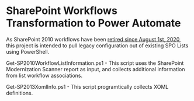 # SharePoint Workflows Transformation to Power Automate
As SharePoint 2010 workflows have been [retired since August 1st, 2020](https://support.microsoft.com/en-us/office/sharepoint-2010-workflow-retirement-1ca3fff8-9985-410a-85aa-8120f626965f#:~:text=After%20careful%20consideration%2C%20we%20concluded%20that%20for%20SharePoint,removed%20from%20existing%20tenants%20on%20November%201%2C%202020.), this project is intended to pull legacy configuration out of existing SPO Lists using PowerShell. 

Get-SP2010WorkflowListInformation.ps1 - This script uses the SharePoint Modernization Scanner report as input, and collects additional information from list workflow associations.

Get-SP2013XomlInfo.ps1 - This script programtically collects XOML definitions. 

